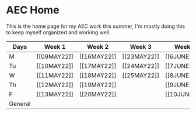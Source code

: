 # AEC Home
This is the home page for my AEC work this summer, I'm mostly doing this to keep myself organized and working well. 

| Days    | Week 1      | Week 2      | Week 3      | Week 5       | Week 6       | Week 7       | Week 8       | Week 9      | Week 10      |
| ------- | ----------- | ----------- | ----------- | ------------ | ------------ | ------------ | ------------ | ----------- | ------------ |
| M       | [[09MAY22]] | [[16MAY22]] | [[23MAY22]] | [[6JUNE22]]  | [[13JUNE22]] | [[20JUNE22]] | [[28JUNE22]] |             | [[11JULY22]] |
| Tu      | [[10MAY22]] | [[17MAY22]] | [[24MAY22]] | [[7JUNE22]]  | [[14JUNE22]] | [[21JUNE22]] | [[29JUNE22]] |             | [[12JULY22]] | 
| W       | [[11MAY22]] | [[18MAY22]] | [[25MAY22]] | [[8JUNE22]]  | [[15JUNE22]] | [[22JUNE22]] | [[30JUNE22]] |             |              |
| Th      | [[12MAY22]] | [[19MAY22]] |             | [[9JUNE22]]  | [[16JUNE22]] | [[23JUNE22]] |              | [[7JULY22]] |              |
| F       | [[13MAY22]] | [[20MAY22]] |             | [[10JUNE22]] | [[17JUNE22]] |              |              | [[8JULY22]] |              |
| General |             |             |             |              |              |              |              |             |              |
